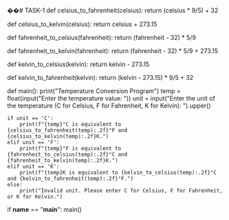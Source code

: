 ��#   T A S K - 1 
 def celsius_to_fahrenheit(celsius):
    return (celsius * 9/5) + 32

def celsius_to_kelvin(celsius):
    return celsius + 273.15

def fahrenheit_to_celsius(fahrenheit):
    return (fahrenheit - 32) * 5/9

def fahrenheit_to_kelvin(fahrenheit):
    return (fahrenheit - 32) * 5/9 + 273.15

def kelvin_to_celsius(kelvin):
    return kelvin - 273.15

def kelvin_to_fahrenheit(kelvin):
    return (kelvin - 273.15) * 9/5 + 32

def main():
    print("Temperature Conversion Program")
    temp = float(input("Enter the temperature value: "))
    unit = input("Enter the unit of the temperature (C for Celsius, F for Fahrenheit, K for Kelvin): ").upper()

    if unit == 'C':
        print(f"{temp}°C is equivalent to {celsius_to_fahrenheit(temp):.2f}°F and {celsius_to_kelvin(temp):.2f}K.")
    elif unit == 'F':
        print(f"{temp}°F is equivalent to {fahrenheit_to_celsius(temp):.2f}°C and {fahrenheit_to_kelvin(temp):.2f}K.")
    elif unit == 'K':
        print(f"{temp}K is equivalent to {kelvin_to_celsius(temp):.2f}°C and {kelvin_to_fahrenheit(temp):.2f}°F.")
    else:
        print("Invalid unit. Please enter C for Celsius, F for Fahrenheit, or K for Kelvin.")

if __name__ == "__main__":
    main()
 
